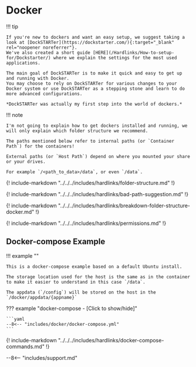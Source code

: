 # Docker

!!! tip

    If you're new to dockers and want an easy setup, we suggest taking a look at [DockSTARTer](https://dockstarter.com/){:target="_blank" rel="noopener noreferrer"}.
    We've also created a short guide [HERE](/Hardlinks/How-to-setup-for/Dockstarter/) where we explain the settings for the most used applications.

    The main goal of DockSTARTer is to make it quick and easy to get up and running with Docker.
    You may choose to rely on DockSTARTer for various changes to your Docker system or use DockSTARTer as a stepping stone and learn to do more advanced configurations.

    *DockSTARTer was actually my first step into the world of dockers.*

!!! note

    I'm not going to explain how to get dockers installed and running, we will only explain which folder structure we recommend.

    The paths mentioned below refer to internal paths (or `Container Path`) for the containers!

    External paths (or `Host Path`) depend on where you mounted your share or your drives.

    For example `/<path_to_data>/data`, or even `/data`.

{! include-markdown "../../../includes/hardlinks/folder-structure.md" !}

{! include-markdown "../../../includes/hardlinks/bad-path-suggestion.md" !}

{! include-markdown "../../../includes/hardlinks/breakdown-folder-structure-docker.md" !}

{! include-markdown "../../../includes/hardlinks/permissions.md" !}

## Docker-compose Example

!!! example ""

    This is a docker-compose example based on a default Ubuntu install.

    The storage location used for the host is the same as in the container to make it easier to understand in this case `/data`.

    The appdata (`/config`) will be stored on the host in the `/docker/appdata/{appname}`

??? example "docker-compose - [Click to show/hide]"

    ```yaml
    --8<-- "includes/docker/docker-compose.yml"
    ```

{! include-markdown "../../../includes/hardlinks/docker-compose-commands.md" !}

--8<-- "includes/support.md"
